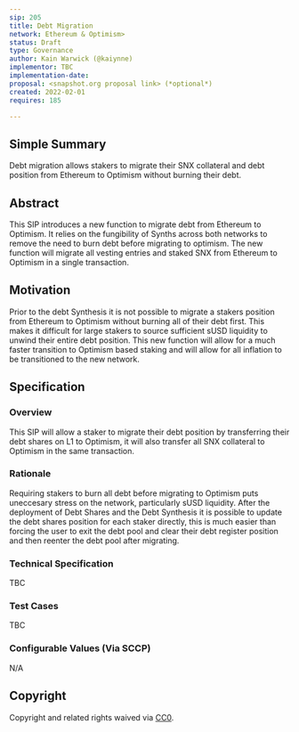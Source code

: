 ```yaml
---
sip: 205
title: Debt Migration
network: Ethereum & Optimism>
status: Draft
type: Governance
author: Kain Warwick (@kaiynne)
implementor: TBC
implementation-date:
proposal: <snapshot.org proposal link> (*optional*)
created: 2022-02-01
requires: 185

---
```


## Simple Summary

<!--"If you can't explain it simply, you don't understand it well enough." Simply describe the outcome the proposed changes intends to achieve. This should be non-technical and accessible to a casual community member.-->

Debt migration allows stakers to migrate their SNX collateral and debt position from Ethereum to Optimism without burning their debt.


## Abstract

<!--A short (~200 word) description of the proposed change, the abstract should clearly describe the proposed change. This is what *will* be done if the SIP is implemented, not *why* it should be done or *how* it will be done. If the SIP proposes deploying a new contract, write, "we propose to deploy a new contract that will do x".-->

This SIP introduces a new function to migrate debt from Ethereum to Optimism. It relies on the fungibility of Synths across both networks to remove the need to burn debt before migrating to optimism. The new function will migrate all vesting entries and staked SNX from Ethereum to Optimism in a single transaction. 


## Motivation

<!--This is the problem statement. This is the *why* of the SIP. It should clearly explain *why* the current state of the protocol is inadequate.  It is critical that you explain *why* the change is needed, if the SIP proposes changing how something is calculated, you must address *why* the current calculation is innaccurate or wrong. This is not the place to describe how the SIP will address the issue!-->

Prior to the debt Synthesis it is not possible to migrate a stakers position from Ethereum to Optimism without burning all of their debt first. This makes it difficult for large stakers to source sufficient sUSD liquidity to unwind their entire debt position. This new function will allow for a much faster transition to Optimism based staking and will allow for all inflation to be transitioned to the new network.


## Specification

<!--The specification should describe the syntax and semantics of any new feature, there are five sections
1. Overview
2. Rationale
3. Technical Specification
4. Test Cases
5. Configurable Values
-->

### Overview

<!--This is a high level overview of *how* the SIP will solve the problem. The overview should clearly describe how the new feature will be implemented.-->

This SIP will allow a staker to migrate their debt position by transferring their debt shares on L1 to Optimism, it will also transfer all SNX collateral to Optimism in the same transaction. 

### Rationale

<!--This is where you explain the reasoning behind how you propose to solve the problem. Why did you propose to implement the change in this way, what were the considerations and trade-offs. The rationale fleshes out what motivated the design and why particular design decisions were made. It should describe alternate designs that were considered and related work. The rationale may also provide evidence of consensus within the community, and should discuss important objections or concerns raised during discussion.-->

Requiring stakers to burn all debt before migrating to Optimism puts uneccesary stress on the network, particularly sUSD liquidity. After the deployment of Debt Shares and the Debt Synthesis it is possible to update the debt shares position for each staker directly, this is much easier than forcing the user to exit the debt pool and clear their debt register position and then reenter the debt pool after migrating.
### Technical Specification

<!--The technical specification should outline the public API of the changes proposed. That is, changes to any of the interfaces Synthetix currently exposes or the creations of new ones.-->

TBC

### Test Cases

<!--Test cases for an implementation are mandatory for SIPs but can be included with the implementation..-->

TBC

### Configurable Values (Via SCCP)

<!--Please list all values configurable via SCCP under this implementation.-->

N/A

## Copyright

Copyright and related rights waived via [CC0](https://creativecommons.org/publicdomain/zero/1.0/).
